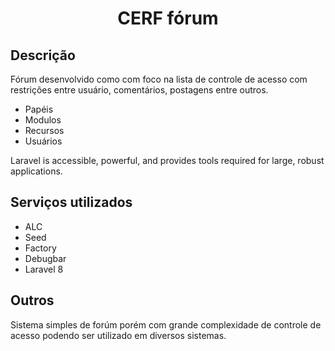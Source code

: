 <h1 align="center">CERF fórum</h1>

## Descrição

Fórum desenvolvido como com foco na lista de controle de acesso com restrições entre usuário, comentários, postagens entre outros.

- Papéis
- Modulos
- Recursos
- Usuários

Laravel is accessible, powerful, and provides tools required for large, robust applications.

## Serviços utilizados

- ALC
- Seed
- Factory
- Debugbar
- Laravel 8

## Outros

Sistema simples de forúm porém com grande complexidade de controle de acesso podendo ser utilizado em diversos sistemas.
